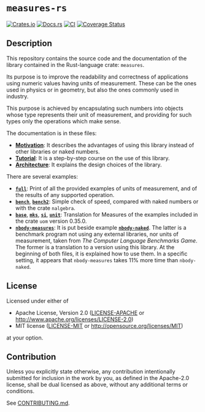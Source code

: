 # `measures-rs`

[![Crates.io](https://img.shields.io/crates/v/measures-rs.svg)](https://crates.io/crates/measures-rs)
[![Docs.rs](https://docs.rs/measures-rs/badge.svg)](https://docs.rs/measures-rs)
[![CI](https://github.com/carlomilanesi/measures-rs/workflows/Continuous%20Integration/badge.svg)](https://github.com/carlomilanesi/measures-rs/actions)
[![Coverage Status](https://coveralls.io/repos/github/carlomilanesi/measures-rs/badge.svg?branch=master)](https://coveralls.io/github/carlomilanesi/measures-rs?branch=master)

## Description

This repository contains the source code and the documentation of the library contained in the Rust-language crate: `measures`.

Its purpose is to improve the readability and correctness of applications using numeric values having units of measurement.
These can be the ones used in physics or in geometry, but also the ones commonly used in industry.

This purpose is achieved by encapsulating such numbers into objects whose type represents their unit of measurement, and providing for such types only the operations which make sense.

The documentation is in these files:
* [**Motivation**](docs/Motivation.md): It describes the advantages of using this library instead of other libraries or naked numbers.
* [**Tutorial**](docs/Tutorial.md): It is a step-by-step course on the use of this library.
* [**Architecture**](docs/Architecture.md): It explains the design choices of the library.

There are several examples:
* [**`full`**](examples/full.rs): Print of all the provided examples of units of measurement, and of the results of any supported operation.
* [**`bench`**](examples/examples/bench.rs), [**`bench2`**](measures-rs/examples/bench2.rs): Simple check of speed, compared with naked numbers or with the crate `nalgebra`.
* [**`base`**](examples/examples/base.rs), [**`mks`**](examples/examples/mks.rs), [**`si`**](examples/examples/si.rs), [**`unit`**](examples/examples/unit.rs): Translation for Measures of the examples included in the crate `uom` version 0.35.0.
* [**`nbody-measures`**](examples/examples/nbody-measures.rs): It is put beside example [**`nbody-naked`**](examples/examples/nbody-naked.rs). The latter is a benchmark program not using any external libraries, nor units of measurement, taken from *The Computer Language Benchmarks Game*. The former is a translation to a version using this library. At the beginning of both files, it is explained how to use them. In a specific setting, it appears that `nbody-measures` takes 11% more time than `nbody-naked`.

## License

Licensed under either of

 * Apache License, Version 2.0
   ([LICENSE-APACHE](LICENSE-APACHE) or http://www.apache.org/licenses/LICENSE-2.0)
 * MIT license
   ([LICENSE-MIT](LICENSE-MIT) or http://opensource.org/licenses/MIT)

at your option.

## Contribution

Unless you explicitly state otherwise, any contribution intentionally submitted
for inclusion in the work by you, as defined in the Apache-2.0 license, shall be
dual licensed as above, without any additional terms or conditions.

See [CONTRIBUTING.md](CONTRIBUTING.md).
